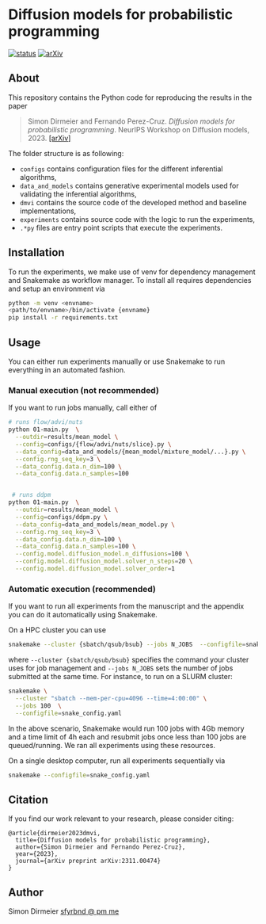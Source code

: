 # Diffusion models for probabilistic programming

[![status](http://www.repostatus.org/badges/latest/concept.svg)](http://www.repostatus.org/#concept)
[![arXiv](https://img.shields.io/badge/arXiv-2311.00474-b31b1b.svg)](https://arxiv.org/abs/2311.00474)

## About

This repository contains the Python code for reproducing the results in the paper

> Simon Dirmeier and Fernando Perez-Cruz. *Diffusion models for probabilistic programming*. NeurIPS Workshop on Diffusion models, 2023.
> [[arXiv]](https://arxiv.org/abs/2311.00474)

The folder structure is as following:

- `configs` contains configuration files for the different inferential algorithms,
- `data_and_models` contains generative experimental models used for validating the inferential algorithms,
- `dmvi` contains the source code of the developed method and baseline implementations,
- `experiments` contains source code with the logic to run the experiments,
- `.*py` files are entry point scripts that execute the experiments.

## Installation

To run the experiments, we make use of venv for dependency management and Snakemake as workflow manager.
To install all requires dependencies and setup an environment via

```bash
python -m venv <envname>
<path/to/envname>/bin/activate {envname}
pip install -r requirements.txt
```

## Usage

You can either run experiments manually or use Snakemake to run everything in an automated fashion.

### Manual execution (not recommended)

If you want to run jobs manually, call either of

```bash
# runs flow/advi/nuts
python 01-main.py  \
  --outdir=results/mean_model \
  --config=configs/{flow/advi/nuts/slice}.py \
  --data_config=data_and_models/{mean_model/mixture_model/...}.py \
  --config.rng_seq_key=3 \
  --data_config.data.n_dim=100 \
  --data_config.data.n_samples=100


 # runs ddpm
python 01-main.py  \
  --outdir=results/mean_model \
  --config=configs/ddpm.py \
  --data_config=data_and_models/mean_model.py \
  --config.rng_seq_key=3 \
  --data_config.data.n_dim=100 \
  --data_config.data.n_samples=100 \
  --config.model.diffusion_model.n_diffusions=100 \
  --config.model.diffusion_model.solver_n_steps=20 \
  --config.model.diffusion_model.solver_order=1
```

### Automatic execution (recommended)

If you want to run all experiments from the manuscript and the appendix you can do it automatically using Snakemake.

On a HPC cluster you can use

```bash
snakemake --cluster {sbatch/qsub/bsub} --jobs N_JOBS  --configfile=snake_config.yaml
```

where `--cluster {sbatch/qsub/bsub}` specifies the command your cluster uses for job management and `--jobs N_JOBS` sets the number of jobs submitted at the same time.
For instance, to run on a SLURM cluster:

```bash
snakemake \
  --cluster "sbatch --mem-per-cpu=4096 --time=4:00:00" \
  --jobs 100  \
  --configfile=snake_config.yaml
```

In the above scenario, Snakemake would run 100 jobs with 4Gb memory and a time limit of 4h each and resubmit jobs once less than 100 jobs are queued/running.
We ran all experiments using these resources.

On a single desktop computer, run all experiments sequentially via

```bash
snakemake --configfile=snake_config.yaml
```

## Citation

If you find our work relevant to your research, please consider citing:

```
@article{dirmeier2023dmvi,
  title={Diffusion models for probabilistic programming},
  author={Simon Dirmeier and Fernando Perez-Cruz},
  year={2023},
  journal={arXiv preprint arXiv:2311.00474}
}
```

## Author

Simon Dirmeier <a href="mailto:sfyrbnd @ pm me">sfyrbnd @ pm me</a>


